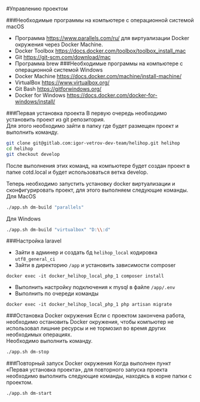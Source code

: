 #Управлению проектом

###Необходимые программы на компьютере с операционной системой macOS
- Программа https://www.parallels.com/ru/ для виртуализации Docker окружения через Docker Machine.
- Docker Toolbox https://docs.docker.com/toolbox/toolbox_install_mac
- Git https://git-scm.com/download/mac
- Программа brew
###Необходимые программы на компьютере с операционной системой Windows
- Docker Machine https://docs.docker.com/machine/install-machine/
- VirtualBox https://www.virtualbox.org/
- Git Bash https://gitforwindows.org/
- Docker for Windows https://docs.docker.com/docker-for-windows/install/

###Первая установка проекта
В первую очередь необходимо установить проект из git репозитория.  
Для этого необходимо зайти в папку где будет размещен проект и выполнить команду.
```bash
git clone git@gitlab.com:igor-vetrov-dev-team/helihop.git helihop
cd helihop
git checkout develop
```
После выполнения этих команд, на компьютере будет создан проект в папке cotd.local и будет использоваться ветка develop.

Теперь необходимо запустить установку docker виртуализации и сконфигурировать проект, для этого выполняем следующие команды.
Для MacOS
```bash
./app.sh dm-build "parallels"
```
Для Windows
```bash
./app.sh dm-build "virtualbox" "D:\\:d"
```
###Настройка laravel
* Зайти в админер и создать бд `helihop_local` кодировка `utf8_general_ci`
* Зайти в директорию `/app` и установить зависимости composer
```
docker exec -it docker_helihop_local_php_1 composer install
```
* Выполнить настройку подключения к mysql в файле `/app/.env`
* Выполнить по очереди команды
```
docker exec -it docker_helihop_local_php_1 php artisan migrate
```

###Остановка Docker окружения
Если с проектом закончена работа, необходимо остановить Docker окружения, чтобы компьютер не использовал лишние ресурсы и не тормозил во время других необходимых операциях.  
Необходимо выполнить команду.
```bash
./app.sh dm-stop
```

###Повторный запуск Docker окружения
Когда выполнен пункт «Первая установка проекта», для повторного запуска проекта необходимо выполнить следующие команды, находясь в корне папки с проектом.
```bash
./app.sh dm-start
```